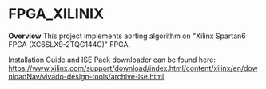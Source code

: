# FPGA_XILINIX
__Overview__
This project implements aorting algorithm on "Xilinx Spartan6 FPGA (XC6SLX9-2TQG144C)" FPGA.

Installation Guide and ISE Pack downloader can be found here:
https://www.xilinx.com/support/download/index.html/content/xilinx/en/downloadNav/vivado-design-tools/archive-ise.html

